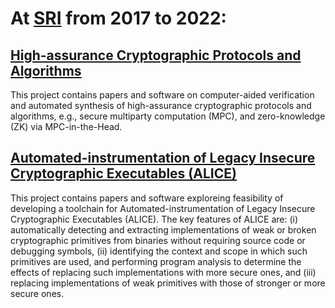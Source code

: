 
# At [SRI](https://www.sri.com/) from 2017 to 2022:

## [High-assurance Cryptographic Protocols and Algorithms](https://github.com/SRI-CSL/high-assurance-crypto)
This project contains papers and software on computer-aided verification and automated synthesis of high-assurance cryptographic protocols and algorithms, e.g., secure multiparty computation (MPC), and zero-knowledge (ZK) via MPC-in-the-Head. 




## [Automated-instrumentation of Legacy Insecure Cryptographic Executables (ALICE)](https://github.com/SRI-CSL/ALICE/)
This project contains papers and software exploreing feasibility of developing a toolchain for Automated-instrumentation of Legacy Insecure Cryptographic Executables (ALICE). The key features of ALICE are: (i) automatically detecting and extracting implementations of weak or broken cryptographic primitives from binaries without requiring source code or debugging symbols, (ii) identifying the context and scope in which such primitives are used, and performing program analysis to determine the effects of replacing such implementations with more secure ones, and (iii) replacing implementations of weak primitives with those of stronger or more secure ones. 
